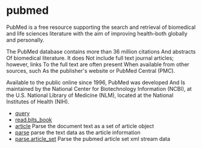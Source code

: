 ﻿# pubmed

PubMed is a free resource supporting the search and retrieval of biomedical and life sciences 
 literature with the aim of improving health–both globally and personally.
 
 The PubMed database contains more than 36 million citations And abstracts Of biomedical 
 literature. It does Not include full text journal articles; however, links To the full text 
 are often present When available from other sources, such As the publisher's website or 
 PubMed Central (PMC).
 
 Available to the public online since 1996, PubMed was developed And Is maintained by the
 National Center for Biotechnology Information (NCBI), at the U.S. National Library of 
 Medicine (NLM), located at the National Institutes of Health (NIH).

+ [query](pubmed/query.1) 
+ [read.bits_book](pubmed/read.bits_book.1) 
+ [article](pubmed/article.1) Parse the document text as a set of article object
+ [parse](pubmed/parse.1) parse the text data as the article information
+ [parse.article_set](pubmed/parse.article_set.1) Parse the pubmed article set xml stream data
